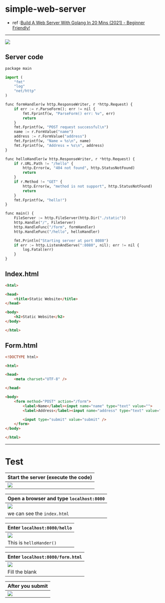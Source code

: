 # simple-web-server
- ref :[Build A Web Server With Golang In 20 Mins (2021) - Beginner Friendly!](https://www.youtube.com/watch?v=ASBUp7stqjo&ab_channel=AkhilSharma)
---
![](https://i.imgur.com/rJvh96O.png)

## Server code
```python
package main

import (
	"fmt"
	"log"
	"net/http"
)

func formHandler(w http.ResponseWriter, r *http.Request) {
	if err := r.ParseForm(); err != nil {
		fmt.Fprintf(w, "ParseForm() err: %v", err)
		return
	}
	fmt.Fprintf(w, "POST request successful\n")
	name := r.FormValue("name")
	address := r.FormValue("address")
	fmt.Fprintf(w, "Name = %s\n", name)
	fmt.Fprintf(w, "Address = %s\n", address)
}

func helloHandler(w http.ResponseWriter, r *http.Request) {
	if r.URL.Path != "/hello" {
		http.Error(w, "404 not found", http.StatusNotFound)
		return
	}
	if r.Method != "GET" {
		http.Error(w, "method is not support", http.StatusNotFound)
		return
	}
	fmt.Fprintf(w, "hello!")
}

func main() {
	FileServer := http.FileServer(http.Dir("./static"))
	http.Handle("/", FileServer)
	http.HandleFunc("/form", formHandler)
	http.HandleFunc("/hello", helloHandler)

	fmt.Println("Starting server at port 8080")
	if err := http.ListenAndServe(":8080", nil); err != nil {
		log.Fatal(err)
	}
}

```

## Index.html
```html
<html>

<head>
    <title>Static Website</title>
</head>

<body>
    <h2>Static Website</h2>
</body>

</html>
```

## Form.html

```html
<!DOCTYPE html>

<html>

<head>
    <meta charset="UTF-8" />

</head>

<body>
    <form method="POST" action="/form">
        <label>Name</label><input name="name" type="text" value="">
        <label>Address</label><input name="address" type="text" value="">

        <input type="submit" value="submit" />
    </form>
</body>

</html>
```

---
# Test
|Start the server (execute the code)|
|-----------|
|![](https://i.imgur.com/Un1spz9.png)|

|Open a browser and type `localhost:8080`|
|--|
|![](https://i.imgur.com/c1rzCXn.png)|
|we can see the `index.html`|

|Enter `localhost:8080/hello`|
|--|
|![](https://i.imgur.com/zCvXP7j.png)|
|This is `helloHander()`|


|Enter `localhost:8080/form.html`|
|--|
|![](https://i.imgur.com/q5UO5tr.png)|
|Fill the blank|

|After you submit|
|--|
|![](https://i.imgur.com/mKVGVGO.png)|